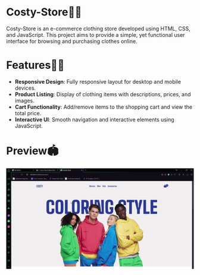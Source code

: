 # Costy-Store👕👗

Costy-Store is an e-commerce clothing store developed using HTML, CSS, and JavaScript. This project aims to provide a simple, yet functional user interface for browsing and purchasing clothes online.

# Features🧶🛒

- **Responsive Design**: Fully responsive layout for desktop and mobile devices.
- **Product Listing**: Display of clothing items with descriptions, prices, and images.
- **Cart Functionality**: Add/remove items to the shopping cart and view the total price.
- **Interactive UI**: Smooth navigation and interactive elements using JavaScript.

# Preview🏟

![](./ConstyStore.gif)
